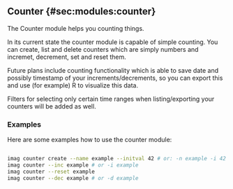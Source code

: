 ## Counter {#sec:modules:counter}

The Counter module helps you counting things.

In its current state the counter module is capable of simple counting. You can
create, list and delete counters which are simply numbers and incremet,
decrement, set and reset them.

Future plans include counting functionality which is able to save date and
possibly timestamp of your increments/decrements, so you can export this and use
(for example) R to visualize this data.

Filters for selecting only certain time ranges when listing/exporting your
counters will be added as well.

### Examples

Here are some examples how to use the counter module:

```bash

imag counter create --name example --initval 42 # or: -n example -i 42
imag counter --inc example # or -i example
imag counter --reset example
imag counter --dec example # or -d example
```


